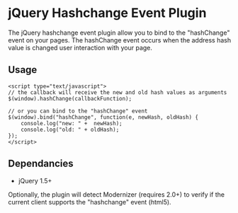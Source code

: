 jQuery Hashchange Event Plugin
==============================

The jQuery hashchange event plugin allow you to bind to the "hashChange" event on your pages. The hashChange
event occurs when the address hash value is changed user interaction with your page.

Usage
-----

    <script type="text/javascript">
    // the callback will receive the new and old hash values as arguments
    $(window).hashChange(callbackFunction);
    
    // or you can bind to the "hashChange" event
    $(window).bind("hashChange", function(e, newHash, oldHash) {
        console.log("new: " +  newHash);
        console.log("old: " + oldHash);
    });
    </script>


Dependancies
------------

 - jQuery 1.5+

Optionally, the plugin will detect Modernizer (requires 2.0+) to verify if the current client
supports the "hashchange" event (html5).


